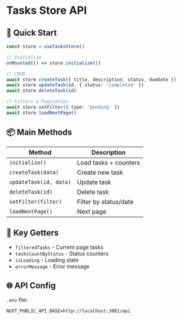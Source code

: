 # Tasks Store API

## 🚀 Quick Start

```typescript
const store = useTasksStore()

// Initialize
onMounted(() => store.initialize())

// CRUD
await store.createTask({ title, description, status, dueDate })
await store.updateTask(id, { status: 'completed' })
await store.deleteTask(id)

// Filters & Pagination
await store.setFilter({ type: 'pending' })
await store.loadNextPage()
```

## 📦 Main Methods

| Method | Description |
|--------|-------------|
| `initialize()` | Load tasks + counters |
| `createTask(data)` | Create new task |
| `updateTask(id, data)` | Update task |
| `deleteTask(id)` | Delete task |
| `setFilter(filter)` | Filter by status/date |
| `loadNextPage()` | Next page |

## 🎯 Key Getters

- `filteredTasks` - Current page tasks
- `tasksCountByStatus` - Status counters
- `isLoading` - Loading state
- `errorMessage` - Error message

## 🌐 API Config

`.env` file:
```env
NUXT_PUBLIC_API_BASE=http://localhost:3001/api
```
